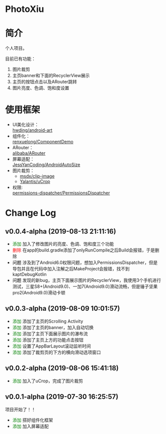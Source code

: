 # PhotoXiu

# 简介
个人项目。

目前已有功能：
1. 图片裁剪
2. 主页banner和下面的RecyclerView展示
3. 主页的按钮点击以及ARouter跳转
4. 图片亮度、色调、饱和度设置

# 使用框架
- UI美化设计：  
[hwding/android-art](https://github.com/hwding/android-art)  
- 组件化：  
[renxuelong/ComponentDemo](https://github.com/renxuelong/ComponentDemo)  
- ARouter：  
[alibaba/ARouter](https://github.com/alibaba/ARouter)  
- 屏幕适配：  
[JessYanCoding/AndroidAutoSize](https://github.com/JessYanCoding/AndroidAutoSize)  
- 图片裁剪：
    - [msdx/clip-image](https://github.com/msdx/clip-image)  
    - [Yalantis/uCrop](https://github.com/Yalantis/uCrop)
- 权限:  
[permissions-dispatcher/PermissionsDispatcher](https://github.com/permissions-dispatcher/PermissionsDispatcher)

# Change Log

## v0.0.4-alpha (2019-08-13 21:11:16)
+ <font color=green>添加</font> 加入了修改图片的亮度、色调、饱和度三个功能
+ <font color=red>删除 </font>在app的build.gradle添加了onlyRunCompile之后Build会报错，于是删除
+ <font color=black>问题</font> 涉及到了Android6.0权限问题，想加入PermissionsDispatcher，但是导包并且在代码中加入注解之后MakeProject会报错，找不到kaptDebugKotlin
+ <font color=black>问题</font> 发现的新bug，主页下面展示图片的RecyclerView，我使用3个手机进行测试，三星S8+(Android9.0)、一加7(Android9.0)滑动流畅，但是锤子坚果pro2(Android9.0)滑动卡顿


## v0.0.3-alpha (2019-08-09 10:01:57)
+ <font color=green>添加</font> 添加了主页的Scrolling Activity
+ <font color=green>添加</font> 添加了主页的banner，加入自动切换
+ <font color=green>添加</font> 添加了主页下面展示图片的瀑布流
+ <font color=green>添加</font> 添加了主页上方的功能点击按钮
+ <font color=green>添加</font> 设置了AppBarLayout滚动监听时间
+ <font color=green>添加</font> 添加了裁剪页的下方的横向滑动选项窗口

## v0.0.2-alpha (2019-08-06 15:41:18)
- <font color=green>添加</font> 加入了uCrop，完成了图片裁剪

## v0.0.1-alpha (2019-07-30 16:25:57)
项目开始了！！
- <font color=green>添加</font> 搭好组件化框架
- <font color=green>添加</font> 加入屏幕适配